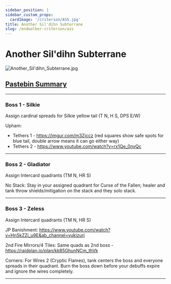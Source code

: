 ```yaml
---
sidebar_position: 1
sidebar_custom_props:
  cardImage: '/criterion/ASS.jpg'
title: Another Sil'dihn Subterrane
slug: /endwalker-criterion/ass
---
```


# Another Sil'dihn Subterrane
![Another_Sil'dihn_Subterrane.jpg](/criterion/ASS_Arena.png)

## [Pastebin Summary](https://pastebin.com/htyvm36x)

***
### Boss 1 - Silkie
Assign cardinal spreads for Silkie yellow tail (T N, H S, DPS E/W)

Upham:
* Tethers 1 - https://imgur.com/m3Zjccz (red squares show safe spots for blue tail, double arrow means it can go either way)
* Tethers 2 - https://www.youtube.com/watch?v=rx1Qe_0nvQc
 ***
### Boss 2 - Gladiator
Assign Intercard quadrants (TM N, HR S)

No Stack: Stay in your assigned quadrant for Curse of the Fallen; healer and tank throw shields/mitigation on the stack and they solo stack.
 ***
### Boss 3 - Zeless
Assign Intercard quadrants (TM N, HR S)

JP Banishment: https://www.youtube.com/watch?v=HnSkZZi_u9E&ab_channel=yukizuri

2nd Fire Mirrors/4 Tiles: Same quads as 2nd boss - https://raidplan.io/plan/kk85GhunNCm_thVk

Corners: For Wires 2 (Cryptic Flames), tank centers the boss and everyone spreads in their quadrant. Burn the boss down before your debuffs expire and ignore the wires completely.

***
